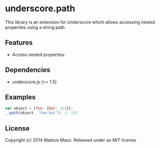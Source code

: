 underscore.path
===============
This library is an extension for Underscore which allows accessing nested properties using a string path.

## Features

* Access nested properties.

## Dependencies

* underscore.js (>= 1.5)

## Examples

```javascript
var object = {foo: {bar: 123}};
_.path(object, "foo.bar"); // 123
```

## License

Copyright (c) 2014 Mateus Maso. Released under an MIT license.
